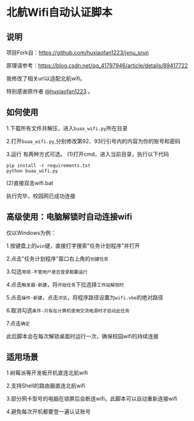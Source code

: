 # 北航Wifi自动认证脚本

## 说明

项目Fork自：https://github.com/huxiaofan1223/jxnu_srun

原理请参考：https://blog.csdn.net/qq_41797946/article/details/89417722

我修改了相关url以适配北航wifi。

特别感谢原作者 [@huxiaofan1223](https://github.com/huxiaofan1223) 。

## 如何使用

1.下载所有文件并解压，进入`buaa_wifi.py`所在目录

2.打开`buaa_wifi.py`,分别修改第92、93行引号内的内容为你的账号和密码

3.运行
有两种方式可选。
(1)打开cmd，进入当前目录，执行以下代码
~~~
pip install -r requirements.txt
python buaa_wifi.py
~~~
(2)直接双击wifi.bat


执行完毕，校园网已成功连接

## 高级使用：电脑解锁时自动连接wifi

仅以Windows为例：

1.按键盘上的`win`键，直接打字搜索"任务计划程序"并打开

2.点击"任务计划程序"窗口右上角的`创建任务`

3.勾选`常规-不管用户是否登录都要运行`

4.点击`触发器-新建`，将`开始任务`下拉选择`工作站解锁时`

5.点击`操作-新建`，点击`浏览`，将程序路径设置为`wifi.vbe`的绝对路径

6.取消勾选`条件-只有在计算机使用交流电源时才启动此任务`

7.点击`确定`

此后脚本会在每次解锁桌面时运行一次，确保校园wifi的持续连接

## 适用场景

1.树莓派等开发板开机直连北航wifi

2.支持Shell的路由器直连北航wifi

3.部分网卡型号的电脑在锁屏后会断连wifi，此脚本可以自动重新连接wifi

4.避免每次开机都要登一遍认证账号
